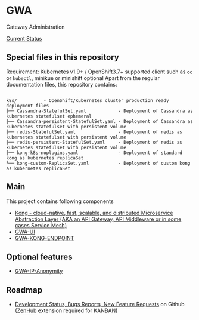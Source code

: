 # GWA
Gateway Administration

[Current Status](https://github.com/BCDevOps/openshift-wiki/wiki/API-Management-Service-(Kong-Service-Mesh))


## Special files in this repository

Requirement: Kubernetes v1.9+ / OpenShift3.7+ supported client such as ```oc``` or ```kubectl```, minikue or minishift optional
Apart from the regular documentation files, this repository contains:

```

k8s/          - OpenShift/Kubernetes cluster production ready deployment files
├── Cassandra-StatefulSet.yaml            - Deployment of Cassandra as kubernetes statefulset ephemeral
├── Cassandra-persistent-StatefulSet.yaml - Deployment of Cassandra as kubernetes statefulset with persistent volume
├── redis-StatefulSet.yaml                - Deployment of redis as kubernetes statefulset with persistent volume
├── redis-persistent-StatefulSet.yaml     - Deployment of redis as kubernetes statefulset with persistent volume
├── kong-k8s-noplugins.yaml               - Deployment of standard kong as kubernetes replicaSet
└── kong-custom-ReplicaSet.yaml           - Deployment of custom kong as kubernetes replicaSet
```

## Main
This project contains following components
* [Kong - cloud-native, fast, scalable, and distributed Microservice Abstraction Layer (AKA an API Gateway, API Middleware or in some cases Service Mesh)](https://github.com/kong/kong) 
* [GWA-UI](https://github.com/bcgov/gwa-ui)
* [GWA-KONG-ENDPOINT](https://github.com/bcgov/gwa-kong-endpoint)

## Optional features
* [GWA-IP-Anonymity](https://github.com/bcgov/gwa-ip-anonymity)

## Roadmap
* [Development Status, Bugs Reports, New Feature Requests](https://github.com/bcgov/gwa#boards?repos=78794616,135350893,135510604,135498841) on Github ([ZenHub](https://chrome.google.com/webstore/detail/zenhub-for-github/ogcgkffhplmphkaahpmffcafajaocjbd) extension required for KANBAN) 
